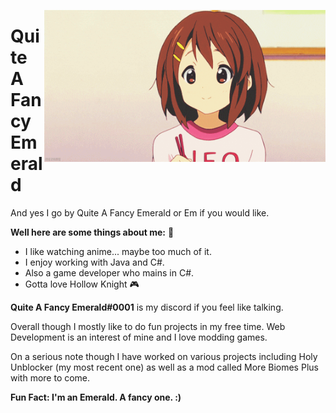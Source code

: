 <img align="right" src="https://github.com/QuiteAFancyEmerald/QuiteAFancyEmerald/blob/master/yuihawhack.gif?raw=true" width="450"></img>

# Quite A Fancy Emerald
And yes I go by Quite A Fancy Emerald or Em if you would like.

**Well here are some things about me:** 🌺

- I like watching anime... maybe too much of it.
- I enjoy working with Java and C#.
- Also a game developer who mains in C#. 
- Gotta love Hollow Knight 🎮

**Quite A Fancy Emerald#0001** is my discord if you feel like talking.

Overall though I mostly like to do fun projects in my free time. 
Web Development is an interest of mine and I love modding games.

On a serious note though I have worked on various projects including Holy Unblocker (my most recent one) as well as a mod called More Biomes Plus with more to come.

**Fun Fact: I'm an Emerald. A fancy one. :)**
